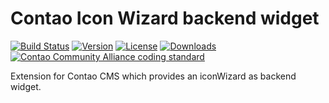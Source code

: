 Contao Icon Wizard backend widget 
=================================

[![Build Status](http://img.shields.io/travis/netzmacht/contao-icon-wizard/master.svg?style=flat-square)](https://travis-ci.org/netzmacht/contao-icon-wizard)
[![Version](http://img.shields.io/packagist/v/netzmacht/contao-iconwizard.svg?style=flat-square)](http://packagist.com/packages/netzmacht/contao-icon-wizard)
[![License](http://img.shields.io/packagist/l/netzmacht/contao-iconwizard.svg?style=flat-square)](http://packagist.com/packages/netzmacht/contao-icon-wizard)
[![Downloads](http://img.shields.io/packagist/dt/netzmacht/contao-iconwizard.svg?style=flat-square)](http://packagist.com/packages/netzmacht/contao-icon-wizard)
[![Contao Community Alliance coding standard](http://img.shields.io/badge/cca-coding_standard-red.svg?style=flat-square)](https://github.com/contao-community-alliance/coding-standard)

Extension for Contao CMS which provides an iconWizard as backend widget.
